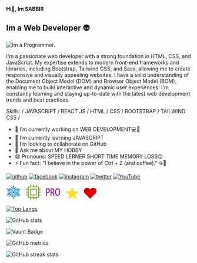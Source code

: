 ####  Hi👋, Im SABBIR
## Im a Web Developer 👽
![Im a Programmer.](https://images.unsplash.com/photo-1607799279861-4dd421887fb3?q=80&w=2070&auto=format&fit=crop&ixlib=rb-4.0.3&ixid=M3wxMjA3fDB8MHxwaG90by1wYWdlfHx8fGVufDB8fHx8fA%3D%3D)

I'm a passionate web developer with a strong foundation in HTML, CSS, and JavaScript. My expertise extends to modern front-end frameworks and libraries, including Bootstrap, Tailwind CSS, and Sass, allowing me to create responsive and visually appealing websites. I have a solid understanding of the Document Object Model (DOM) and Browser Object Model (BOM), enabling me to build interactive and dynamic user experiences. I'm constantly learning and staying up-to-date with the latest web development trends and best practices.

Skills:  / JAVASCRIPT / REACT JS /  HTML / CSS / BOOTSTRAP / TAILWIND CSS / 

- 🔭 I’m currently working on WEB DEVELOPMENT💻🔧 
- 🌱 I’m currently learning JAVASCRIPT  
- 👯 I’m looking to collaborate on GitHub  
- 💬 Ask me about MY HOBBY 
- 😄 Pronouns: SPEED LERNER SHORT TIME MEMORY  LOSS😜 
- ⚡ Fun fact: "I believe in the power of Ctrl + Z (and coffee)." ☕🔄 


[<img src='https://cdn.jsdelivr.net/npm/simple-icons@3.0.1/icons/github.svg' alt='github' height='40'>](https://github.com/sabbir-sabbir)  [<img src='https://cdn.jsdelivr.net/npm/simple-icons@3.0.1/icons/facebook.svg' alt='facebook' height='40'>](https://www.facebook.com/https://www.facebook.com/profile.php?id=61555934925723)  [<img src='https://cdn.jsdelivr.net/npm/simple-icons@3.0.1/icons/instagram.svg' alt='instagram' height='40'>](https://www.instagram.com/https://www.instagram.com/z75sabbir//)  [<img src='https://cdn.jsdelivr.net/npm/simple-icons@3.0.1/icons/twitter.svg' alt='twitter' height='40'>](https://twitter.com/https://x.com/home?lang=en)  [<img src='https://cdn.jsdelivr.net/npm/simple-icons@3.0.1/icons/youtube.svg' alt='YouTube' height='40'>](https://www.youtube.com/channel/https://www.youtube.com/@xyz--12353)  

<a href='https://archiveprogram.github.com/'><img src='https://raw.githubusercontent.com/acervenky/animated-github-badges/master/assets/acbadge.gif' width='40' height='40'></a> <a href='https://docs.github.com/en/developers'><img src='https://raw.githubusercontent.com/acervenky/animated-github-badges/master/assets/devbadge.gif' width='40' height='40'></a> <a href='https://github.com/pricing'><img src='https://raw.githubusercontent.com/acervenky/animated-github-badges/master/assets/pro.gif' width='40' height='40'></a> <a href='https://stars.github.com/'><img src='https://raw.githubusercontent.com/acervenky/animated-github-badges/master/assets/starbadge.gif' width='35' height='35'></a> <a href='https://docs.github.com/en/github/supporting-the-open-source-community-with-github-sponsors'><img src='https://raw.githubusercontent.com/acervenky/animated-github-badges/master/assets/sponsorbadge.gif' width='35' height='35'></a> 

[![Top Langs](https://github-readme-stats.vercel.app/api/top-langs/?username=sabbir-sabbir)](https://github.com/anuraghazra/github-readme-stats)

![GitHub stats](https://github-readme-stats.vercel.app/api?username=sabbir-sabbir&show_icons=true&count_private=true)  

![Vaunt Badge](https://api.vaunt.dev/v1/github/entities/sabbir-sabbir/contributions?format=svg&private=true)  

![GitHub metrics](https://metrics.lecoq.io/sabbir-sabbir)  

![GitHub streak stats](https://streak-stats.demolab.com/?user=sabbir-sabbir)  

